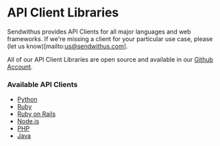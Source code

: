 # API Client Libraries

Sendwithus provides API Clients for all major languages and web frameworks. If we're missing a client for your particular use case, please (let us know)[mailto:us@sendwithus.com].

All of our API Client Libraries are open source and available in our [Github Account](https://github.com/sendwithus).

### Available API Clients
- [Python](https://github.com/sendwithus/sendwithus_python)
- [Ruby](https://github.com/sendwithus/sendwithus_ruby)
- [Ruby on Rails](https://github.com/sendwithus/sendwithus_ruby_action_mailer)
- [Node.js](https://github.com/sendwithus/sendwithus_nodejs)
- [PHP](https://github.com/sendwithus/sendwithus_php)
- [Java](https://github.com/sendwithus/sendwithus_java)
